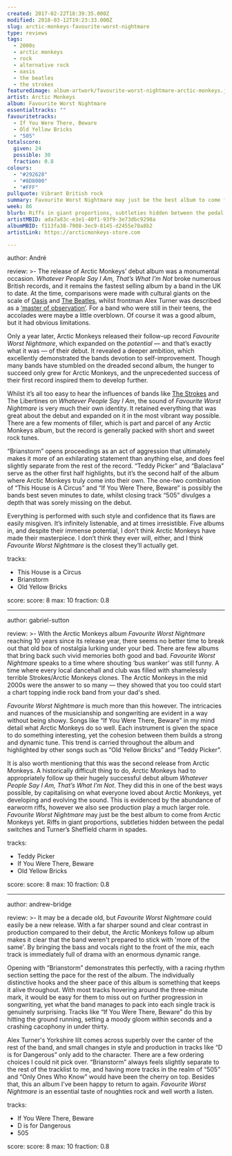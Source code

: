 ```yaml
---
created: 2017-02-22T18:39:35.000Z
modified: 2018-03-12T19:23:33.000Z
slug: arctic-monkeys-favourite-worst-nightmare
type: reviews
tags:
  - 2000s
  - arctic monkeys
  - rock
  - alternative rock
  - oasis
  - the beatles
  - the strokes
featuredimage: album-artwork/favourite-worst-nightmare-arctic-monkeys.jpg
artist: Arctic Monkeys
album: Favourite Worst Nightmare
essentialtracks: ""
favouritetracks:
  - If You Were There, Beware
  - Old Yellow Bricks
  - "505"
totalscore:
  given: 24
  possible: 30
  fraction: 0.8
colours:
  - "#292628"
  - "#8D8000"
  - "#FFF"
pullquote: Vibrant British rock
summary: Favourite Worst Nightmare may just be the best album to come from Arctic Monkeys yet. Riffs in giant proportions, subtleties hidden between the pedal switches, and Turner’s Sheffield charm in spades.
week: 86
blurb: Riffs in giant proportions, subtleties hidden between the pedal switches, and Turner’s Sheffield charm in spades. Possibly Arctic Monkey's finest album.
artistMBID: ada7a83c-e3e1-40f1-93f9-3e73dbc9298a
albumMBID: f113fa38-7908-3ec9-8145-d2455e78a8b2
artistLink: https://arcticmonkeys-store.com

---
```

author: André

review: >-
  The release of Arctic Monkeys’ debut album was a monumental occasion. *Whatever People Say I Am, That’s What I’m Not* broke numerous British records, and it remains the fastest selling album by a band in the UK to date. At the time, comparisons were made with cultural giants on the scale of [Oasis](/reviews/oasis-definitely-maybe/) and [The Beatles](/reviews/the-beatles-revolver/), whilst frontman Alex Turner was described as a [‘master of observation’](http://www.nme.com/reviews/album/reviews-arctic-monkeys-7837). For a band who were still in their teens, the accolades were maybe a little overblown. Of course it was a good album, but it had obvious limitations. 
  
  Only a year later, Arctic Monkeys released their follow-up record *Favourite Worst Nightmare*, which expanded on the *potential* — and that’s exactly what it was — of their debut. It revealed a deeper ambition, which excellently demonstrated the bands devotion to self-improvement. Though many bands have stumbled on the dreaded second album, the hunger to succeed only grew for Arctic Monkeys, and the unprecedented success of their first record inspired them to develop further. 
  
  Whilst it’s all too easy to hear the influences of bands like [The Strokes](/reviews/the-strokes-first-impressions-of-earth/) and The Libertines on *Whatever People Say I Am*, the sound of *Favourite Worst Nightmare* is very much their own identity. It retained everything that was great about the debut and expanded on it in the most vibrant way possible. There are a few moments of filler, which is part and parcel of any Arctic Monkeys album, but the record is generally packed with short and sweet rock tunes. 
  
  “Brianstorm” opens proceedings as an act of aggression that ultimately makes it more of an exhilarating statement than anything else, and does feel slightly separate from the rest of the record. “Teddy Picker” and “Balaclava” serve as the other first half highlights, but it’s the second half of the album where Arctic Monkeys truly come into their own. The one-two combination of “This House is A Circus” and “If You Were There, Beware” is possibly the bands best seven minutes to date, whilst closing track “505” divulges a depth that was sorely missing on the debut. 
  
  Everything is performed with such style and confidence that its flaws are easily misgiven. It’s infinitely listenable, and at times irresistible. Five albums in, and despite their immense potential, I don’t think Arctic Monkeys have made their masterpiece. I don’t think they ever will, either, and I think *Favourite Worst Nightmare* is the closest they’ll actually get.

tracks:
  - This House is a Circus
  - ­Brianstorm
  - ­Old Yellow Bricks

score:
  score: 8
  max: 10
  fraction: 0.8

---
author: gabriel-sutton

review: >-
  With the Arctic Monkeys album *Favourite Worst Nightmare* reaching 10 years since its release year, there seems no better time to break out that old box of nostalgia lurking under your bed. There are few albums that bring back such vivid memories both good and bad. *Favourite Worst Nightmare* speaks to a time where shouting ‘bus wanker’ was still funny. A time where every local dancehall and club was filled with shamelessly terrible Strokes/Arctic Monkeys clones. The Arctic Monkeys in the mid 2000s were the answer to so many — they showed that you too could start a chart topping indie rock band from your dad's shed. 
  
  *Favourite Worst Nightmare* is much more than this however. The intricacies and nuances of the musicianship and songwriting are evident in a way without being showy. Songs like “If You Were There, Beware” in my mind detail what Arctic Monkeys do so well. Each instrument is given the space to do something interesting, yet the cohesion between them builds a strong and dynamic tune. This trend is carried throughout the album and highlighted by other songs such as “Old Yellow Bricks” and “Teddy Picker”. 
  
  It is also worth mentioning that this was the second release from Arctic Monkeys. A historically difficult thing to do, Arctic Monkeys had to appropriately follow up their hugely successful debut album *Whatever People Say I Am, That’s What I’m Not*. They did this in one of the best ways possible, by capitalising on what everyone loved about Arctic Monkeys, yet developing and evolving the sound. This is evidenced by the abundance of earworm riffs, however we also see production play a much larger role. *Favourite Worst Nightmare* may just be the best album to come from Arctic Monkeys yet. Riffs in giant proportions, subtleties hidden between the pedal switches and Turner’s Sheffield charm in spades.

tracks:
  - Teddy Picker
  - ­If You Were There, Beware
  - ­Old Yellow Bricks

score:
  score: 8
  max: 10
  fraction: 0.8

---
author: andrew-bridge

review: >-
  It may be a decade old, but *Favourite Worst Nightmare* could easily be a new release. With a far sharper sound and clear contrast in production compared to their debut, the Arctic Monkeys follow up album makes it clear that the band weren't prepared to stick with 'more of the same'. By bringing the bass and vocals right to the front of the mix, each track is immediately full of drama with an enormous dynamic range. 
  
  Opening with “Brianstorm” demonstrates this perfectly, with a racing rhythm section setting the pace for the rest of the album. The individually distinctive hooks and the sheer pace of this album is something that keeps it alive throughout. With most tracks hovering around the three-minute mark, it would be easy for them to miss out on further progression in songwriting, yet what the band manages to pack into each single track is genuinely surprising. Tracks like “If You Were There, Beware” do this by hitting the ground running, setting a moody gloom within seconds and a crashing cacophony in under thirty. 
  
  Alex Turner's Yorkshire lilt comes across superbly over the canter of the rest of the band, and small changes in style and production in tracks like “D is for Dangerous” only add to the character. There are a few ordering choices I could nit pick over. “Brianstorm” always feels slightly separate to the rest of the tracklist to me, and having more tracks in the realm of “505” and “Only Ones Who Know” would have been the cherry on top. Besides that, this an album I've been happy to return to again. *Favourite Worst Nightmare* is an essential taste of noughties rock and well worth a listen.

tracks:
  - If You Were There, Beware
  - D is for Dangerous
  - 505

score:
  score: 8
  max: 10
  fraction: 0.8
